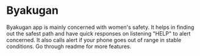 # Byakugan
Byakugan app is mainly concerned with women's safety. It helps in finding out the safest path and have quick responses on listening "HELP" to alert concerned. It also calls alert if your phone goes out of range in stable conditions. Go through readme for more features.

